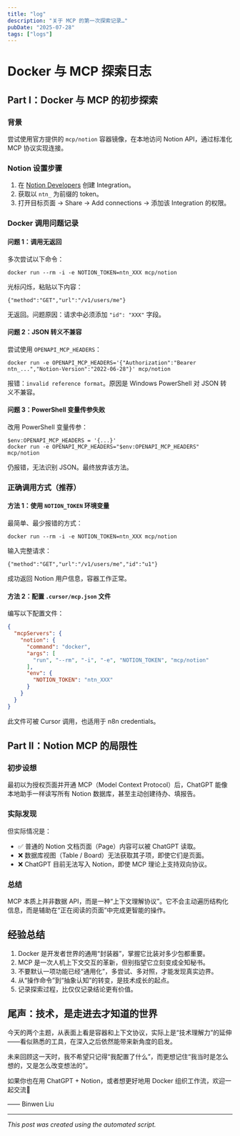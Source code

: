 ```yaml
---
title: "log"
description: "关于 MCP 的第一次探索记录…"
pubDate: "2025-07-28"
tags: ["logs"]
---
```


# Docker 与 MCP 探索日志

## Part I：Docker 与 MCP 的初步探索

### 背景

尝试使用官方提供的 `mcp/notion` 容器镜像，在本地访问 Notion API，通过标准化 MCP 协议实现连接。

### Notion 设置步骤

1. 在 [Notion Developers](https://developers.notion.com) 创建 Integration。
2. 获取以 `ntn_` 为前缀的 token。
3. 打开目标页面 → Share → Add connections → 添加该 Integration 的权限。

### Docker 调用问题记录

#### 问题 1：调用无返回

多次尝试以下命令：

```
docker run --rm -i -e NOTION_TOKEN=ntn_XXX mcp/notion
```

光标闪烁，粘贴以下内容：

```
{"method":"GET","url":"/v1/users/me"}
```

无返回。问题原因：请求中必须添加 `"id": "XXX"` 字段。

#### 问题 2：JSON 转义不兼容

尝试使用 `OPENAPI_MCP_HEADERS`：

```
docker run -e OPENAPI_MCP_HEADERS='{"Authorization":"Bearer ntn_...","Notion-Version":"2022-06-28"}' mcp/notion
```

报错：`invalid reference format`。原因是 Windows PowerShell 对 JSON 转义不兼容。

#### 问题 3：PowerShell 变量传参失败

改用 PowerShell 变量传参：

```
$env:OPENAPI_MCP_HEADERS = '{...}'
docker run -e OPENAPI_MCP_HEADERS="$env:OPENAPI_MCP_HEADERS" mcp/notion
```

仍报错，无法识别 JSON。最终放弃该方法。

### 正确调用方式（推荐）

#### 方法 1：使用 `NOTION_TOKEN` 环境变量

最简单、最少报错的方式：

```
docker run --rm -i -e NOTION_TOKEN=ntn_XXX mcp/notion
```

输入完整请求：

```
{"method":"GET","url":"/v1/users/me","id":"u1"}
```

成功返回 Notion 用户信息，容器工作正常。

#### 方法 2：配置 `.cursor/mcp.json` 文件

编写以下配置文件：

```json
{
  "mcpServers": {
    "notion": {
      "command": "docker",
      "args": [
        "run", "--rm", "-i", "-e", "NOTION_TOKEN", "mcp/notion"
      ],
      "env": {
        "NOTION_TOKEN": "ntn_XXX"
      }
    }
  }
}
```

此文件可被 Cursor 调用，也适用于 n8n credentials。

## Part II：Notion MCP 的局限性

### 初步设想

最初以为授权页面并开通 MCP（Model Context Protocol）后，ChatGPT 能像本地助手一样读写所有 Notion 数据库，甚至主动创建待办、填报告。

### 实际发现

但实际情况是：

- ✅ 普通的 Notion 文档页面（Page）内容可以被 ChatGPT 读取。
- ❌ 数据库视图（Table / Board）无法获取其子项，即使它们是页面。
- ❌ ChatGPT 目前无法写入 Notion，即使 MCP 理论上支持双向协议。

### 总结

MCP 本质上并非数据 API，而是一种“上下文理解协议”。它不会主动遍历结构化信息，而是辅助在“正在阅读的页面”中完成更智能的操作。

## 经验总结

1. Docker 是开发者世界的通用“封装器”，掌握它比装对多少包都重要。
2. MCP 是一次人机上下文交互的革新，但别指望它立刻变成全知秘书。
3. 不要默认一项功能已经“通用化”，多尝试、多对照，才能发现真实边界。
4. 从“操作命令”到“抽象认知”的转变，是技术成长的起点。
5. 记录探索过程，比仅仅记录结论更有价值。

## 尾声：技术，是走进去才知道的世界

今天的两个主题，从表面上看是容器和上下文协议，实际上是“技术理解力”的延伸——看似熟悉的工具，在深入之后依然能带来新角度的启发。

未来回顾这一天时，我不希望只记得“我配置了什么”，而更想记住“我当时是怎么想的，又是怎么改变想法的”。

如果你也在用 ChatGPT + Notion，或者想更好地用 Docker 组织工作流，欢迎一起交流🧠

—— Binwen Liu

---

*This post was created using the automated script.*
